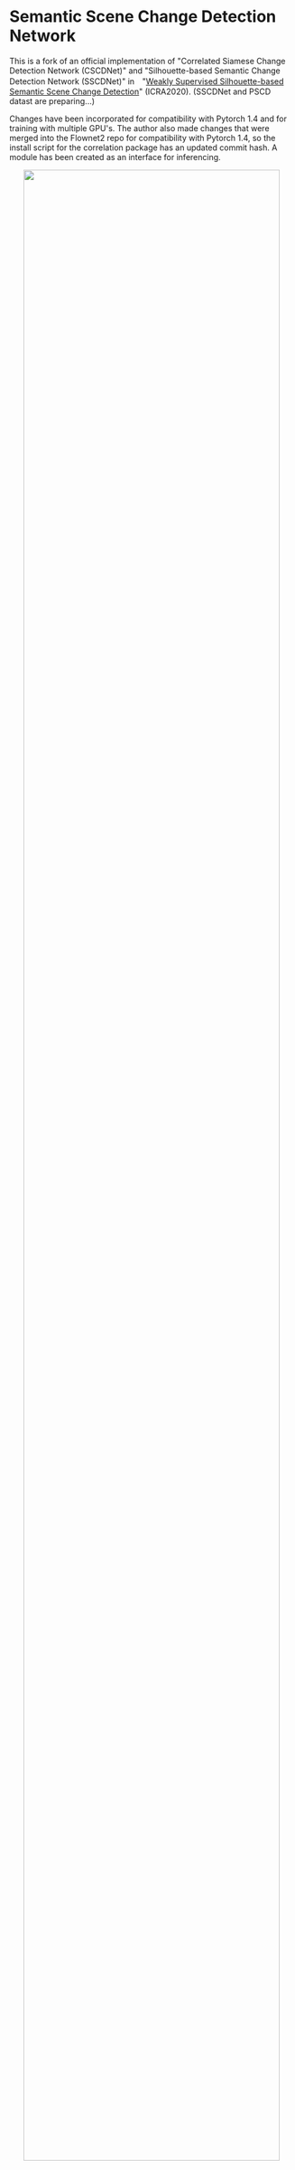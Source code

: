 # Semantic Scene Change Detection Network
This is a fork of an official implementation of "Correlated Siamese Change Detection Network (CSCDNet)" and "Silhouette-based Semantic Change Detection Network (SSCDNet)" in　"[Weakly Supervised Silhouette-based Semantic Scene Change Detection](https://arxiv.org/abs/1811.11985)" (ICRA2020). (SSCDNet and PSCD datast are preparing...)

Changes have been incorporated for compatibility with Pytorch 1.4 and for training with multiple GPU's. The author also made changes that were merged into the Flownet2 repo for compatibility with Pytorch 1.4, so the install script for the correlation package has an updated commit hash. A module has been created as an interface for inferencing.

<p align="center">
    <img src='https://drive.google.com/uc?export=view&id=1g0oPp5Kw4chnQ_FSyxc2TNdnNdlz9ZD0' width=95%/></a>
</p>

## Environments
This code was developed and tested with Python 3.6.8 and PyTorch 1.0 and CUDA 9.2.
* GCC
```
# Build and install GCC (>= 7.4.0) if not installed
# Set path variables
export PATH=/home/$USER/local/gcc/bin:$PATH  
export LD_LIBRARY_PATH=/home/$USER/local/gcc/lib64:$LD_LIBRARY_PATH  
```

* Virtualenv for system setting
```
# Set CUDA path. 
# In case of server, the following CUDA path setting with module load command might be necessary.
module load cuda/9.2/9.2.88.1  
 
# Create a virtualenv environment
virtualenv -p python /path/to/env/pytorch1.0cuda9.2 

#Activate the virtualenv environment
source /path/to/env/pytorch1.0cuda9.2/bin/activate

# Install dependencies
pip install -r requirements.txt
```

* Download the pretrained model of resnet18
```
sh download_resnet.sh
```

* Build correlation layer package from [flownet2](https://github.com/NVIDIA/flownet2-pytorch).
```
sh build_correlation_package.sh
```

## Dataset
TSUNAMI and GSV in Panoramic Change Detection dataset are available through an e-mail contact described [here](http://www.vision.is.tohoku.ac.jp/us/research/4d_city_modeling/pano_cd_dataset/) including the dataset used for five-fold cross validation in our paper, in which image cropping and data augumentation have been performed.

Training
```
pcd_5cv        
   ├── set0/                       
   │   ├── train/             # *.jpg
   │   ├── test/              # *.jpg
   │   ├── mask/              # *.png
   |   ├── train.txt
   |   ├── test.txt
   ├── set1/                       
   ...   
   ├── set2/
   ...   
   ├── set3/
   ...
   ├── set4/                       
       ├── train/             # *.jpg
       ├── test/              # *.jpg
       ├── mask/              # *.png
       ├── train.txt
       ├── test.txt   
```

Testing
```
pcd                        
   ├── TSUNAMI/                       
   │   ├── t0/                # *.jpg
   │   ├── t1/                # *.jpg
   │   ├── mask/              # *.png
   ├── GSV/                       
       ├── t0/                # *.jpg
       ├── t1/                # *.jpg
       ├── mask/              # *.png
```


## Training
Train change detection network with correlation layers (CSCDNet)
```
# i-th set of five-hold cross-validation  (0 <= i < 5)
python train.py  --cvset i --use-corr --datadir /path/to/pcd_5cv --checkpointdir /path/to/log --max-iteration 50000 --num-workers 16 --batch-size 32 --icount-plot 50 --icount-save 10000
```

Train change detection network without correlation layers (CDNet)
```
# i-th set of five-hold cross-validation  (0 <= i < 5)
python train.py  --cvset i --datadir /path/to/pcd_5cv --checkpointdir /path/to/log --max-iteration 50000 --num-workers 16 --batch-size 32 --icount-plot 50 --icount-save 10000
```

You can start a tensorboard session
```
tensorboard --logdir=/path/to/log 
```


## Testing
CSCDNet
```
python test.py --use-corr --dataset PCD --datadir /path/to/pcd --checkpointdir /path/to/log/cscdnet/checkpoint
```
CDNet
```
python test.py --dataset PCD --datadir /path/to/pcd --checkpointdir /path/to/log/cdnet/checkpoint
```

## Citation
If you find this implementation useful in your work, please cite the paper. Here is a BibTeX entry:
```
@article{sakurada2020weakly,
  title={Weakly Supervised Silhouette-based Semantic Scene Change Detection},
  author={Sakurada, Ken and Shibuya, Mikiya and Wang Weimin},
  journal={Proceedings of the IEEE International Conference on Robotics and Automation (ICRA)},
  year={2020}
}
```
The preprint can be found [here](https://arxiv.org/abs/1811.11985).
